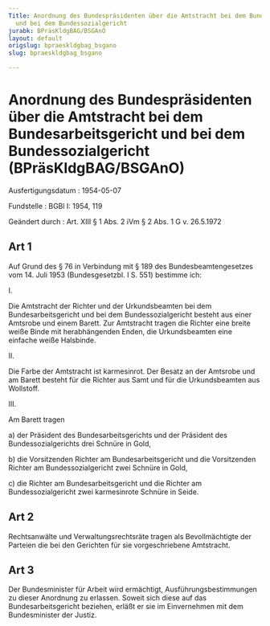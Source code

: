 ```yaml
---
Title: Anordnung des Bundespräsidenten über die Amtstracht bei dem Bundesarbeitsgericht
  und bei dem Bundessozialgericht
jurabk: BPräsKldgBAG/BSGAnO
layout: default
origslug: bpraeskldgbag_bsgano
slug: bpraeskldgbag_bsgano

---
```


# Anordnung des Bundespräsidenten über die Amtstracht bei dem Bundesarbeitsgericht und bei dem Bundessozialgericht (BPräsKldgBAG/BSGAnO)

Ausfertigungsdatum
:   1954-05-07

Fundstelle
:   BGBl I: 1954, 119

Geändert durch
:   Art. XIII § 1 Abs. 2 iVm § 2 Abs. 1 G v. 26.5.1972


## Art 1

Auf Grund des § 76 in Verbindung mit § 189 des Bundesbeamtengesetzes
vom 14. Juli 1953 (Bundesgesetzbl. I S. 551) bestimme ich:

I.

Die Amtstracht der Richter und der Urkundsbeamten bei dem
Bundesarbeitsgericht und bei dem Bundessozialgericht besteht aus einer
Amtsrobe und einem Barett. Zur Amtstracht tragen die Richter eine
breite weiße Binde mit herabhängenden Enden, die Urkundsbeamten eine
einfache weiße Halsbinde.

II.

Die Farbe der Amtstracht ist karmesinrot. Der Besatz an der Amtsrobe
und am Barett besteht für die Richter aus Samt und für die
Urkundsbeamten aus Wollstoff.

III.

Am Barett tragen

a)  der Präsident des Bundesarbeitsgerichts und der Präsident des
    Bundessozialgerichts drei Schnüre in Gold,


b)  die Vorsitzenden Richter am Bundesarbeitsgericht und die Vorsitzenden
    Richter am Bundessozialgericht zwei Schnüre in Gold,


c)  die Richter am Bundesarbeitsgericht und die Richter am
    Bundessozialgericht zwei karmesinrote Schnüre in Seide.





## Art 2

Rechtsanwälte und Verwaltungsrechtsräte tragen als Bevollmächtigte der
Parteien die bei den Gerichten für sie vorgeschriebene Amtstracht.


## Art 3

Der Bundesminister für Arbeit wird ermächtigt, Ausführungsbestimmungen
zu dieser Anordnung zu erlassen. Soweit sich diese auf das
Bundesarbeitsgericht beziehen, erläßt er sie im Einvernehmen mit dem
Bundesminister der Justiz.

